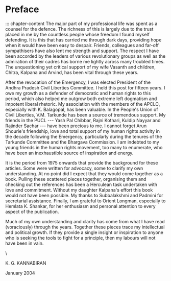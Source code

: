 # Preface

::: chapter-content
The major part of my professional life was spent as a counsel for the
defence. The richness of this is largely due to the trust placed in me
by the countless people whose freedom I found myself defending. It is
this that has carried me through dark days, providing hope when it would
have been easy to despair. Friends, colleagues and far-off sympathisers
have also lent me strength and support. The respect I have been accorded
by the leaders of various revolutionary groups as well as the admiration
of their cadres has borne me lightly across many troubled times. The
unquestioning yet critical support of my wife Vasanth and children,
Chitra, Kalpana and Arvind, has been vital through these years.

After the revocation of the Emergency, I was elected President of the
Andhra Pradesh Civil Liberties Committee. I held this post for fifteen
years. I owe my growth as a defender of democratic and human rights to
this period, which also helped me outgrow both extreme left dogmatism
and impotent liberal rhetoric. My association with the members of the
APCLC, especially with K. Balagopal, has been valuable. In the People's
Union of Civil Liberties, V.M. Tarkunde has been a source of tremendous
support. My friends in the PUCL --- Yash Pal Chibbar, Rajni Kothari,
Kuldip Nayyar and Rajinder Sachar --- have been precious to me. I cannot
forget Arun Shourie's friendship, love and total support of my human
rights activity in the decade following the Emergency, particularly
during the tenures of the Tarkunde Committee and the Bhargava
Commission. I am indebted to my young friends in the human rights
movement, too many to enumerate, who have been an inexhaustible source
of inspiration and energy.

It is the period from 1975 onwards that provide the background for these
articles. Some were written for advocacy, some to clarify my own
understanding. At no point did I expect that they would come together as
a book. Pulling these scattered pieces together, organising them and
checking out the references has been a Herculean task undertaken with
love and commitment. Without my daughter Kalpana's effort this book
would not have been possible. My thanks to Subbalakshmi and Padmini for
secretarial assistance. Finally, I am grateful to Orient Longman,
especially to Hemlata K. Shankar, for her enthusiasm and personal
attention to every aspect of the publication.

Much of my own understanding and clarity has come from what I have read
(voraciously) through the years. Together these pieces trace my
intellectual and political growth. If they provide a single insight or
inspiration to anyone who is seeking the tools to fight for a principle,
then my labours will not have been in vain.

\ 

K. G. KANNABIRAN

January 2004
